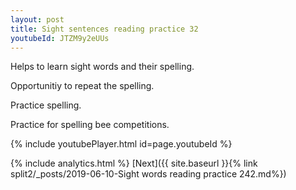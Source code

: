 ```yaml
---
layout: post
title: Sight sentences reading practice 32
youtubeId: JTZM9y2eUUs
---
```

 
 
Helps to learn sight words and their spelling.

Opportunitiy to repeat the spelling. 

Practice spelling. 
 
Practice for spelling bee competitions. 
 
{% include youtubePlayer.html id=page.youtubeId %}
 
 
{% include analytics.html %} 
[Next]({{ site.baseurl }}{% link  split2/_posts/2019-06-10-Sight words reading practice 242.md%})
 
